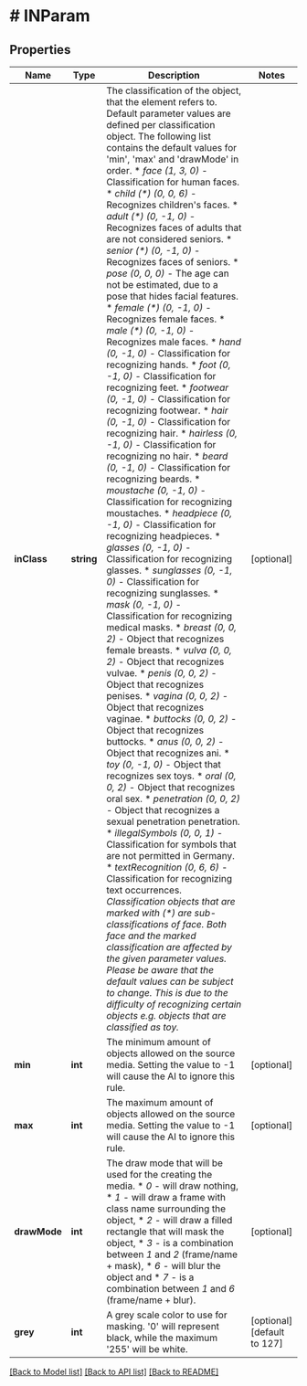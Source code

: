 # # INParam

## Properties

Name | Type | Description | Notes
------------ | ------------- | ------------- | -------------
**inClass** | **string** | The classification of the object, that the element refers to. Default parameter values are defined per classification object. The following list contains the default values for &#39;min&#39;, &#39;max&#39; and &#39;drawMode&#39; in order.  * _face_ _(1, 3, 0)_ - Classification for human faces. * _child (*)_ _(0, 0, 6)_ - Recognizes children&#39;s faces. * _adult (*)_ _(0, -1, 0)_ - Recognizes faces of adults that are not considered seniors. * _senior (*)_ _(0, -1, 0)_ - Recognizes faces of seniors. * _pose_ _(0, 0, 0)_ - The age can not be estimated, due to a pose that hides facial features. * _female (*)_ _(0, -1, 0)_ - Recognizes female faces.  * _male (*)_ _(0, -1, 0)_ - Recognizes male faces.  * _hand_ _(0, -1, 0)_ - Classification for recognizing hands. * _foot_ _(0, -1, 0)_ - Classification for recognizing feet. * _footwear_ _(0, -1, 0)_ - Classification for recognizing footwear. * _hair_ _(0, -1, 0)_ - Classification for recognizing hair.  * _hairless_ _(0, -1, 0)_ - Classification for recognizing no hair.  * _beard_ _(0, -1, 0)_ - Classification for recognizing beards.  * _moustache_ _(0, -1, 0)_ - Classification for recognizing moustaches.  * _headpiece_ _(0, -1, 0)_ - Classification for recognizing headpieces.  * _glasses_ _(0, -1, 0)_ - Classification for recognizing glasses.  * _sunglasses_ _(0, -1, 0)_ - Classification for recognizing sunglasses.  * _mask_ _(0, -1, 0)_ - Classification for recognizing medical masks.  * _breast_ _(0, 0, 2)_ - Object that recognizes female breasts. * _vulva_ _(0, 0, 2)_ - Object that recognizes vulvae. * _penis_ _(0, 0, 2)_ - Object that recognizes penises. * _vagina_ _(0, 0, 2)_ - Object that recognizes vaginae. * _buttocks_ _(0, 0, 2)_ - Object that recognizes buttocks. * _anus_ _(0, 0, 2)_ - Object that recognizes ani. * _toy_ _(0, -1, 0)_ - Object that recognizes sex toys. * _oral_ _(0, 0, 2)_ - Object that recognizes oral sex. * _penetration_ _(0, 0, 2)_ - Object that recognizes a sexual penetration penetration. * _illegalSymbols_ _(0, 0, 1)_ - Classification for symbols that are not permitted in Germany.  * _textRecognition_ _(0, 6, 6)_ - Classification for recognizing text occurrences.  _Classification objects that are marked with (*) are sub-classifications of face. Both face and the marked classification are affected by the given parameter values._  _Please be aware that the default values can be subject to change. This is due to the difficulty of recognizing certain objects e.g. objects that are classified as toy._ | [optional] 
**min** | **int** | The minimum amount of objects allowed on the source media. Setting the value to -1 will cause the AI to ignore this rule. | [optional] 
**max** | **int** | The maximum amount of objects allowed on the source media. Setting the value to -1 will cause the AI to ignore this rule. | [optional] 
**drawMode** | **int** | The draw mode that will be used for the creating the media.  * _0_ - will draw nothing, * _1_ - will draw a frame with class name surrounding the object, * _2_ - will draw a filled rectangle that will mask the object, * _3_ - is a combination between _1_ and _2_ (frame/name + mask), * _6_ - will blur the object and * _7_ - is a combination between _1_ and _6_ (frame/name + blur). | [optional] 
**grey** | **int** | A grey scale color to use for masking. &#39;0&#39; will represent black, while the maximum &#39;255&#39; will be white. | [optional] [default to 127]

[[Back to Model list]](../../README.md#documentation-for-models) [[Back to API list]](../../README.md#documentation-for-api-endpoints) [[Back to README]](../../README.md)


